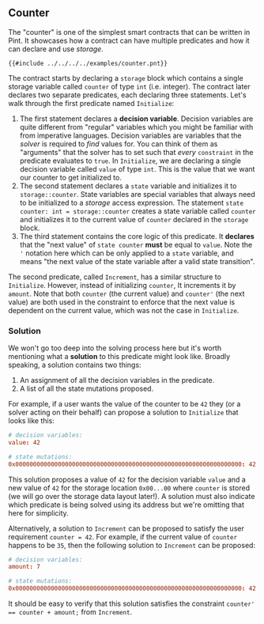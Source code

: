 ## Counter

The "counter" is one of the simplest smart contracts that can be written in Pint. It showcases how a
contract can have multiple predicates and how it can declare and use _storage_.

```pint
{{#include ../../../../examples/counter.pnt}}
```

The contract starts by declaring a `storage` block which contains a single storage variable called
`counter` of type `int` (i.e. integer). The contract later declares two separate predicates, each
declaring three statements. Let's walk through the first predicate named `Initialize`:

1. The first statement declares a **decision variable**. Decision variables are quite different from
   "regular" variables which you might be familiar with from imperative languages. Decision
   variables are variables that the _solver_ is required to _find_ values for. You can think of them
   as "arguments" that the solver has to set such that _every_ `constraint` in the predicate
   evaluates to `true`. In `Initialize`, we are declaring a single decision variable called `value`
   of type `int`. This is the value that we want our counter to get initialized to.
1. The second statement declares a `state` variable and initializes it to `storage::counter`. State
   variables are special variables that always need to be initialized to a _storage_ access
   expression. The statement `state counter: int = storage::counter` creates a state variable called
   `counter` and initializes it to the current value of `counter` declared in the `storage` block.
1. The third statement contains the core logic of this predicate. It **declares** that the "next
   value" of `state counter` **must** be equal to `value`. Note the `'` notation here which can be
   only applied to a `state` variable, and means "the next value of the state variable after a valid
   state transition".

The second predicate, called `Increment`, has a similar structure to `Initialize`. However, instead
of initializing `counter`, It increments it by `amount`. Note that both `counter` (the current
value) and `counter'` (the next value) are both used in the constraint to enforce that the next
value is dependent on the current value, which was not the case in `Initialize`.

### Solution

We won't go too deep into the solving process here but it's worth mentioning what a **solution** to
this predicate might look like. Broadly speaking, a solution contains two things:

1. An assignment of all the decision variables in the predicate.
1. A list of all the state mutations proposed.

For example, if a user wants the value of the counter to be `42` they (or a solver acting on their
behalf) can propose a solution to `Initialize` that looks like this:

```toml
# decision variables:
value: 42

# state mutations:
0x0000000000000000000000000000000000000000000000000000000000000000: 42
```

This solution proposes a value of `42` for the decision variable `value` and a new value of `42` for
the storage location `0x00...00` where `counter` is stored (we will go over the storage data layout
later!). A solution must also indicate which predicate is being solved using its address but we're
omitting that here for simplicity.

Alternatively, a solution to `Increment` can be proposed to satisfy the user requirement `counter =
42`. For example, if the current value of `counter` happens to be `35`, then the following solution
to `Increment` can be proposed:

```toml
# decision variables:
amount: 7

# state mutations:
0x0000000000000000000000000000000000000000000000000000000000000000: 42
```

It should be easy to verify that this solution satisfies the constraint `counter' == counter +
amount;` from `Increment`.
